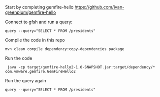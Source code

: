 Start by completing gemfire-hello
https://github.com/ivan-greenplum/gemfire-hello

Connect to gfsh and run a query:
```
query --query="SELECT * FROM /presidents"
```

Compile the code in this repo
```
mvn clean compile dependency:copy-dependencies package
```

Run the code
```
 java -cp target/gemfire-hello2-1.0-SNAPSHOT.jar:target/dependency/*  com.vmware.gemfire.GemFireHello2
```

Run the query again
```
query --query="SELECT * FROM /presidents"
```
